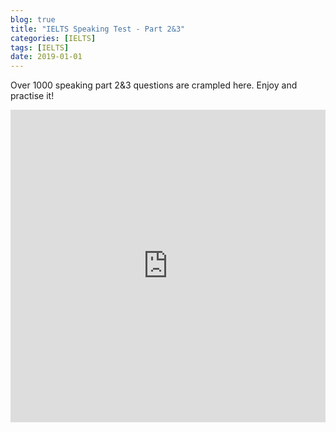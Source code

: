 ```yaml
---
blog: true
title: "IELTS Speaking Test - Part 2&3"
categories: [IELTS]
tags: [IELTS]
date: 2019-01-01
---
```


Over 1000 speaking part 2&3 questions are crampled here. Enjoy and practise it!

<iframe src="https://btcz.im/_pages/IELTS/speaking23.html" scrolling="yes" frameborder="0" style="position: relative; height: 500px; width: 100%;"></iframe>
